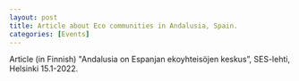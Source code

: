 ```yaml
---
layout: post
title: Article about Eco communities in Andalusia, Spain.
categories: [Events]
---
```

Article (in Finnish) "Andalusia on Espanjan ekoyhteisöjen keskus”, SES-lehti, Helsinki 15.1-2022.
